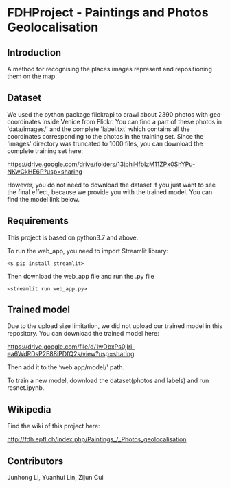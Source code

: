 # FDHProject - Paintings and Photos Geolocalisation

## Introduction
A method for recognising the places images represent and repositioning them on the map.

## Dataset
We used the python package flickrapi to crawl about 2390 photos with geo-coordinates inside Venice from Flickr. You can find a part of these photos in 'data/images/' and the complete 'label.txt' which contains all the coordinates corresponding to the photos in the training set. Since the 'images' directory was truncated to 1000 files, you can download the complete training set here:

https://drive.google.com/drive/folders/13jphiHfbIzM11ZPx0ShYPu-NKwCkHE6P?usp=sharing

However, you do not need to download the dataset if you just want to see the final effect, because we provide you with the trained model. You can find the model link below.

## Requirements
This project is based on python3.7 and above.

To run the web_app, you need to import Streamlit library: 

`<$ pip install streamlit>`

Then download the web_app file and run the .py file

`<streamlit run web_app.py>`

## Trained model
Due to the upload size limitation, we did not upload our trained model in this repository. You can download the trained model here:

https://drive.google.com/file/d/1wDbxPs0jIri-ea6WdRDsP2F88iPDfQ2s/view?usp=sharing

Then add it to the ‘web app/model/’ path.

To train a new model, download the dataset(photos and labels) and run resnet.ipynb.

## Wikipedia
Find the wiki of this project here:

http://fdh.epfl.ch/index.php/Paintings_/_Photos_geolocalisation

## Contributors
Junhong Li, Yuanhui Lin, Zijun Cui
